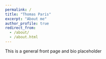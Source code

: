 ```yaml
---
permalink: /
title: "Thomas Paris"
excerpt: "About me"
author_profile: true
redirect_from: 
  - /about/
  - /about.html
---
```


This is a general front page and bio placeholder 